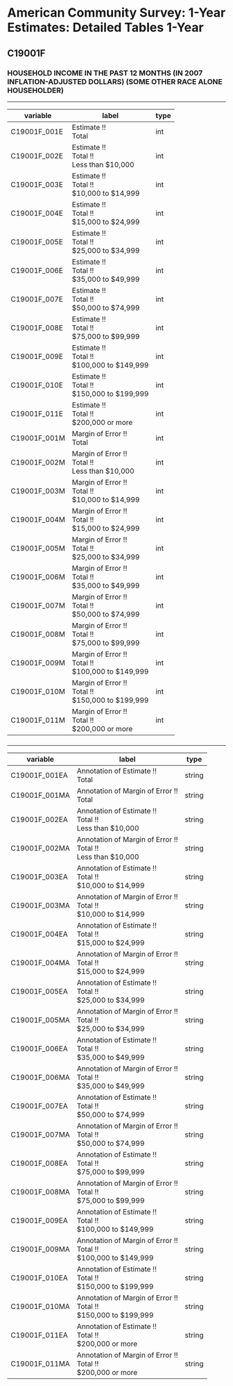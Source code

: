 # American Community Survey: 1-Year Estimates: Detailed Tables 1-Year

## C19001F

### HOUSEHOLD INCOME IN THE PAST 12 MONTHS (IN 2007 INFLATION-ADJUSTED DOLLARS) (SOME OTHER RACE ALONE HOUSEHOLDER)

___

| variable | label | type |
| ----- | ----- | ----- |
| C19001F_001E | Estimate !!<br>Total | int |
| C19001F_002E | Estimate !!<br>Total !!<br>Less than $10,000 | int |
| C19001F_003E | Estimate !!<br>Total !!<br>$10,000 to $14,999 | int |
| C19001F_004E | Estimate !!<br>Total !!<br>$15,000 to $24,999 | int |
| C19001F_005E | Estimate !!<br>Total !!<br>$25,000 to $34,999 | int |
| C19001F_006E | Estimate !!<br>Total !!<br>$35,000 to $49,999 | int |
| C19001F_007E | Estimate !!<br>Total !!<br>$50,000 to $74,999 | int |
| C19001F_008E | Estimate !!<br>Total !!<br>$75,000 to $99,999 | int |
| C19001F_009E | Estimate !!<br>Total !!<br>$100,000 to $149,999 | int |
| C19001F_010E | Estimate !!<br>Total !!<br>$150,000 to $199,999 | int |
| C19001F_011E | Estimate !!<br>Total !!<br>$200,000 or more | int |
| C19001F_001M | Margin of Error !!<br>Total | int |
| C19001F_002M | Margin of Error !!<br>Total !!<br>Less than $10,000 | int |
| C19001F_003M | Margin of Error !!<br>Total !!<br>$10,000 to $14,999 | int |
| C19001F_004M | Margin of Error !!<br>Total !!<br>$15,000 to $24,999 | int |
| C19001F_005M | Margin of Error !!<br>Total !!<br>$25,000 to $34,999 | int |
| C19001F_006M | Margin of Error !!<br>Total !!<br>$35,000 to $49,999 | int |
| C19001F_007M | Margin of Error !!<br>Total !!<br>$50,000 to $74,999 | int |
| C19001F_008M | Margin of Error !!<br>Total !!<br>$75,000 to $99,999 | int |
| C19001F_009M | Margin of Error !!<br>Total !!<br>$100,000 to $149,999 | int |
| C19001F_010M | Margin of Error !!<br>Total !!<br>$150,000 to $199,999 | int |
| C19001F_011M | Margin of Error !!<br>Total !!<br>$200,000 or more | int |
### 

___

| variable | label | type |
| ----- | ----- | ----- |
| C19001F_001EA | Annotation of Estimate !!<br>Total | string |
| C19001F_001MA | Annotation of Margin of Error !!<br>Total | string |
| C19001F_002EA | Annotation of Estimate !!<br>Total !!<br>Less than $10,000 | string |
| C19001F_002MA | Annotation of Margin of Error !!<br>Total !!<br>Less than $10,000 | string |
| C19001F_003EA | Annotation of Estimate !!<br>Total !!<br>$10,000 to $14,999 | string |
| C19001F_003MA | Annotation of Margin of Error !!<br>Total !!<br>$10,000 to $14,999 | string |
| C19001F_004EA | Annotation of Estimate !!<br>Total !!<br>$15,000 to $24,999 | string |
| C19001F_004MA | Annotation of Margin of Error !!<br>Total !!<br>$15,000 to $24,999 | string |
| C19001F_005EA | Annotation of Estimate !!<br>Total !!<br>$25,000 to $34,999 | string |
| C19001F_005MA | Annotation of Margin of Error !!<br>Total !!<br>$25,000 to $34,999 | string |
| C19001F_006EA | Annotation of Estimate !!<br>Total !!<br>$35,000 to $49,999 | string |
| C19001F_006MA | Annotation of Margin of Error !!<br>Total !!<br>$35,000 to $49,999 | string |
| C19001F_007EA | Annotation of Estimate !!<br>Total !!<br>$50,000 to $74,999 | string |
| C19001F_007MA | Annotation of Margin of Error !!<br>Total !!<br>$50,000 to $74,999 | string |
| C19001F_008EA | Annotation of Estimate !!<br>Total !!<br>$75,000 to $99,999 | string |
| C19001F_008MA | Annotation of Margin of Error !!<br>Total !!<br>$75,000 to $99,999 | string |
| C19001F_009EA | Annotation of Estimate !!<br>Total !!<br>$100,000 to $149,999 | string |
| C19001F_009MA | Annotation of Margin of Error !!<br>Total !!<br>$100,000 to $149,999 | string |
| C19001F_010EA | Annotation of Estimate !!<br>Total !!<br>$150,000 to $199,999 | string |
| C19001F_010MA | Annotation of Margin of Error !!<br>Total !!<br>$150,000 to $199,999 | string |
| C19001F_011EA | Annotation of Estimate !!<br>Total !!<br>$200,000 or more | string |
| C19001F_011MA | Annotation of Margin of Error !!<br>Total !!<br>$200,000 or more | string |

